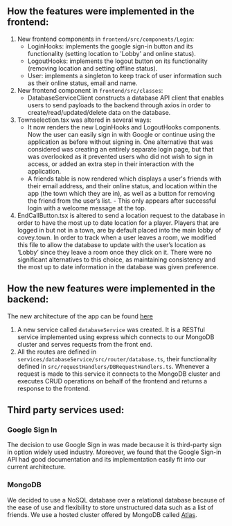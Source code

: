 ## How the features were implemented in the frontend:

1. New frontend components in `frontend/src/components/Login`:
   - LoginHooks: implements the google sign-in button and its functionality (setting location to 'Lobby' and online status).
   - LogoutHooks: implements the logout button on its functionality (removing location and setting offline status).
   - User: implements a singleton to keep track of user information such as their online status, email and name.
2. New frontend component in `frontend/src/classes`:
   - DatabaseServiceClient constructs a database API client that enables users to send payloads to the backend through axios in order to create/read/updated/delete data on the database.
3. Townselection.tsx was altered in several ways:
   - It now renders the new LoginHooks and LogoutHooks components. Now the user can easily sign in with Google or continue using the application as before without signing in. One alternative that was considered was creating an entirely separate login page, but that was overlooked as it prevented users who did not wish to sign in access, or added an extra step in their interaction with the application.
   - A friends table is now rendered which displays a user's friends with their email address, and their online status, and location within the app (the town which they are in), as well as a button for removing the friend from the user’s list. - This only appears after successful login with a welcome message at the top.
4. EndCallButton.tsx is altered to send a location request to the database in order to have the most up to date location for a player. Players that are logged in but not in a town, are by default placed into the main lobby of covey.town. In order to track when a user leaves a room, we modified this file to allow the database to update with the user’s location as ‘Lobby’ since they leave a room once they click on it. There were no significant alternatives to this choice, as maintaining consistency and the most up to date information in the database was given preference.

## How the new features were implemented in the backend:

The new architecture of the app can be found [here](docs/arch.png)

1. A new service called `databaseService` was created. It is a RESTful service implemented using express which connects to our MongoDB cluster and serves requests from the front end.
2. All the routes are defined in `services/databaseService/src/router/database.ts`, their functionality defined in `src/requestHandlers/DBRequestHandlers.ts`. Whenever a request is made to this service it connects to the MongoDB cluster and executes CRUD operations on behalf of the frontend and returns a response to the frontend.

## Third party services used:

### Google Sign In

The decision to use Google Sign in was made because it is third-party sign in option widely used industry. Moreover, we found that the Google Sign-in API had good documentation and its implementation easily fit into our current architecture.

### MongoDB

We decided to use a NoSQL database over a relational database because of the ease of use and flexibility to store unstructured data such as a list of friends. We use a hosted cluster offered by MongoDB called [Atlas](https://www.mongodb.com/cloud/atlas).

